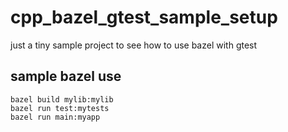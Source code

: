 # cpp_bazel_gtest_sample_setup
just a tiny sample project to see how to use bazel with gtest

## sample bazel use
    bazel build mylib:mylib
    bazel run test:mytests
    bazel run main:myapp
